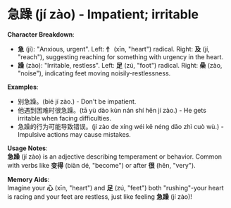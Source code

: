# **急躁 (jí zào) - Impatient; irritable**

**Character Breakdown**:  
- **急** (jí): "Anxious, urgent". Left: **忄** (xīn, "heart") radical. Right: **及** (jí, "reach"), suggesting reaching for something with urgency in the heart.  
- **躁** (zào): "Irritable, restless". Left: **足** (zú, "foot") radical. Right: **喿** (zào, "noise"), indicating feet moving noisily-restlessness.

**Examples**:  
- 别急躁。(bié jí zào.) - Don't be impatient.  
- 他遇到困难时很急躁。(tā yù dào kùn nán shí hěn jí zào.) - He gets irritable when facing difficulties.  
- 急躁的行为可能导致错误。(jí zào de xíng wéi kě néng dǎo zhì cuò wù.) - Impulsive actions may cause mistakes.

**Usage Notes**:  
**急躁** (jí zào) is an adjective describing temperament or behavior. Common with verbs like **变得** (biàn dé, "become") or after **很** (hěn, "very").

**Memory Aids**:  
Imagine your **心** (xīn, "heart") and **足** (zú, "feet") both "rushing"-your heart is racing and your feet are restless, just like feeling **急躁** (jí zào)!